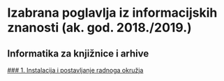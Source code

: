 # Izabrana poglavlja iz informacijskih znanosti (ak. god. 2018./2019.)

## Informatika za knjižnice i arhive

[### 1. Instalacija i postavljanje radnoga okružja](1-radno-okruzje.md)

